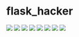 # flask_hacker

<img src="https://github.com/lxyeternal/flask_hacker/blob/master/image/1.png"/>

<img src="https://github.com/lxyeternal/flask_hacker/blob/master/image/3.png"/>
<img src="https://github.com/lxyeternal/flask_hacker/blob/master/image/4.png"/>
<img src="https://github.com/lxyeternal/flask_hacker/blob/master/image/5.png"/>
<img src="https://github.com/lxyeternal/flask_hacker/blob/master/image/6.png"/>
<img src="https://github.com/lxyeternal/flask_hacker/blob/master/image/7.png"/>
<img src="https://github.com/lxyeternal/flask_hacker/blob/master/image/8.png"/>
<img src="https://github.com/lxyeternal/flask_hacker/blob/master/image/9.png"/>
